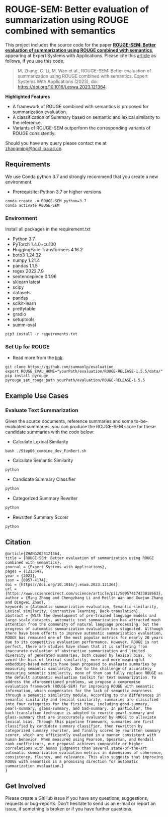 # ROUGE-SEM: Better evaluation of summarization using ROUGE combined with semantics

This project includes the source code for the paper [**ROUGE-SEM: Better evaluation of summarization using ROUGE combined with semantics**](https://www.sciencedirect.com/science/article/pii/S0957417423018663), appearing at Expert Systems with Applications. Please cite this [article](https://www.sciencedirect.com/science/article/pii/S0957417423018663) as follows, if you use this code.

> M. Zhang, C. Li, M. Wan et al., ROUGE-SEM: Better evaluation of summarization using ROUGE combined with semantics. Expert Systems With Applications (2023), doi: https://doi.org/10.1016/j.eswa.2023.121364.

**Highlighted Features**

* A framework of ROUGE combined with semantics is proposed for summarization evaluation.
* A classification of Summary based on semantic and lexical similarity to the reference.
* Variants of ROUGE-SEM outperform the corresponding variants of ROUGE consistently.

<!--You might also be interested in our code for stock movement prediction. We have deposited the code in the Code Ocean platform. The accepted code capsules can be found through https://codeocean.com/capsule/8892872/tree/v1. The DOI of the code is https://doi.org/10.24433/CO.2855516.v1
-->

Should you have any query please contact me at [zhangming@hccl.ioa.ac.cn](mailto:zhangming@hccl.ioa.ac.cn).

## Requirements
We use Conda python 3.7 and strongly recommend that you create a new environment.
* Prerequisite: Python 3.7 or higher versions
```shell script
conda create -n ROUGE-SEM python=3.7
conda activate ROUGE-SEM
```

### Environment
Install all packages in the requirement.txt
* Python 3.7
* PyTorch 1.4.0+cu100
* HuggingFace Transformers 4.16.2
* boto3 1.24.32
* numpy 1.21.4
* pandas 1.1.5
* regex 2022.7.9
* sentencepiece 0.1.96
* sklearn latest
* scipy
* datasets
* pandas
* scikit-learn
* prettytable
* gradio
* setuptools
* summ-eval
```shell script
pip3 install -r requirements.txt
```

### Set Up for ROUGE 
* Read more from the [link](https://github.com/bheinzerling/pyrouge).
```shell script
git clone https://github.com/summanlp/evaluation
export ROUGE_EVAL_HOME="yourPath/evaluation/ROUGE-RELEASE-1.5.5/data/"
pip install pyrouge
pyrouge_set_rouge_path yourPath/evaluation/ROUGE-RELEASE-1.5.5
```

## Example Use Cases

### Evaluate Text Summarization
Given the source documents, reference summaries and some to-be-evaluated summaries, you can produce the ROUGE-SEM score for these candidate summaries with the code below:

* Calculate Lexical Similarity
```shell script
bash ./Step06_combine_dev_FinBert.sh
```

* Calculate Semantic Similarity
```python
python 
```

* Candidate Summary Classifier
```python
python 
```

* Categorized Summary Rewriter
```python
python 
```

* Rewritten Summary Scorer
```python
python 
```


## Citation
```
@article{ZHANG2023121364,
title = {ROUGE-SEM: Better evaluation of summarization using ROUGE combined with semantics},
journal = {Expert Systems with Applications},
pages = {121364},
year = {2023},
issn = {0957-4174},
doi = {https://doi.org/10.1016/j.eswa.2023.121364},
url = {https://www.sciencedirect.com/science/article/pii/S0957417423018663},
author = {Ming Zhang and Chengzhang Li and Meilin Wan and Xuejun Zhang and Qingwei Zhao},
keywords = {Automatic summarization evaluation, Semantic similarity, Lexical similarity, Contrastive learning, Back-translation},
abstract = {With the development of pre-trained language models and large-scale datasets, automatic text summarization has attracted much attention from the community of natural language processing, but the progress of automatic summarization evaluation has stagnated. Although there have been efforts to improve automatic summarization evaluation, ROUGE has remained one of the most popular metrics for nearly 20 years due to its competitive evaluation performance. However, ROUGE is not perfect, there are studies have shown that it is suffering from inaccurate evaluation of abstractive summarization and limited diversity of generated summaries, both caused by lexical bias. To avoid the bias of lexical similarity, more and more meaningful embedding-based metrics have been proposed to evaluate summaries by measuring semantic similarity. Due to the challenge of accurately measuring semantic similarity, none of them can fully replace ROUGE as the default automatic evaluation toolkit for text summarization. To address the aforementioned problems, we propose a compromise evaluation framework (ROUGE-SEM) for improving ROUGE with semantic information, which compensates for the lack of semantic awareness through a semantic similarity module. According to the differences in semantic similarity and lexical similarity, summaries are classified into four categories for the first time, including good-summary, pearl-summary, glass-summary, and bad-summary. In particular, the back-translation technique is adopted to rewrite pearl-summary and glass-summary that are inaccurately evaluated by ROUGE to alleviate lexical bias. Through this pipeline framework, summaries are first classified by candidate summary classifier, then rewritten by categorized summary rewriter, and finally scored by rewritten summary scorer, which are efficiently evaluated in a manner consistent with human behavior. When measured using Pearson, Spearman, and Kendall rank coefficients, our proposal achieves comparable or higher correlations with human judgments than several state-of-the-art automatic summarization evaluation metrics in dimensions of coherence, consistency, fluency, and relevance. This also suggests that improving ROUGE with semantics is a promising direction for automatic summarization evaluation.}
}
```

## Get Involved
Please create a GitHub issue if you have any questions, suggestions, requests or bug-reports.
Don't hesitate to send us an e-mail or report an issue, if something is broken or if you have further questions.